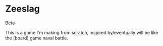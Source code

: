 # Zeeslag
Beta 


This is a game I'm making from scratch, inspired by/eventually will be like the (board) game naval battle.
